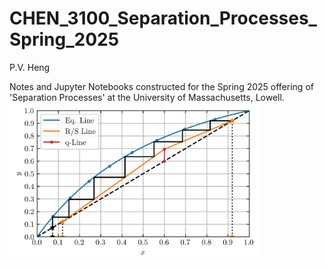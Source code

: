 # CHEN_3100_Separation_Processes_Spring_2025
P.V. Heng

Notes and Jupyter Notebooks constructed for the Spring 2025 offering of 'Separation Processes' at the University of Massachusetts, Lowell.
<img src="https://github.com/pheng044/CHEN_3100_Separation_Processes_Spring_2025/blob/main/HW%2007/CHEN_3100_HW_7_1.png" width="400">
